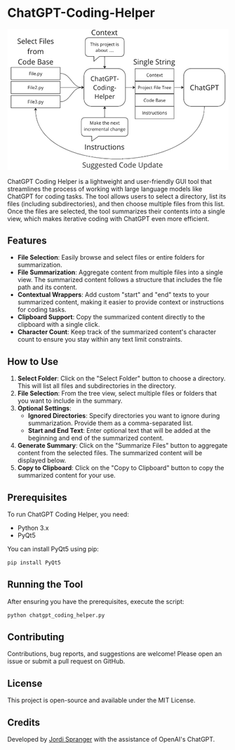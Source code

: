 # ChatGPT-Coding-Helper

![Workflow](graphics/ChatGPT_Coding_Helper.png)

ChatGPT Coding Helper is a lightweight and user-friendly GUI tool that streamlines the process of working with large language models like ChatGPT for coding tasks. The tool allows users to select a directory, list its files (including subdirectories), and then choose multiple files from this list. Once the files are selected, the tool summarizes their contents into a single view, which makes iterative coding with ChatGPT even more efficient.

## Features

- **File Selection**: Easily browse and select files or entire folders for summarization.
- **File Summarization**: Aggregate content from multiple files into a single view. The summarized content follows a structure that includes the file path and its content.
- **Contextual Wrappers**: Add custom "start" and "end" texts to your summarized content, making it easier to provide context or instructions for coding tasks.
- **Clipboard Support**: Copy the summarized content directly to the clipboard with a single click.
- **Character Count**: Keep track of the summarized content's character count to ensure you stay within any text limit constraints.

## How to Use

1. **Select Folder**: Click on the "Select Folder" button to choose a directory. This will list all files and subdirectories in the directory.
2. **File Selection**: From the tree view, select multiple files or folders that you want to include in the summary.
3. **Optional Settings**:
   - **Ignored Directories**: Specify directories you want to ignore during summarization. Provide them as a comma-separated list.
   - **Start and End Text**: Enter optional text that will be added at the beginning and end of the summarized content.
4. **Generate Summary**: Click on the "Summarize Files" button to aggregate content from the selected files. The summarized content will be displayed below.
5. **Copy to Clipboard**: Click on the "Copy to Clipboard" button to copy the summarized content for your use.

## Prerequisites

To run ChatGPT Coding Helper, you need:

- Python 3.x
- PyQt5

You can install PyQt5 using pip:

```bash
pip install PyQt5
```

## Running the Tool
After ensuring you have the prerequisites, execute the script:

```bash
python chatgpt_coding_helper.py
```

## Contributing
Contributions, bug reports, and suggestions are welcome! Please open an issue or submit a pull request on GitHub.

## License
This project is open-source and available under the MIT License.

## Credits
Developed by [Jordi Spranger](https://github.com/JordiSpranger) with the assistance of OpenAI's ChatGPT.
